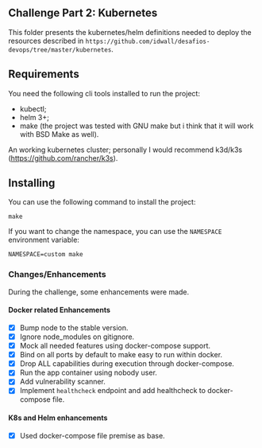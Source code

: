 ## Challenge Part 2: Kubernetes

This folder presents the kubernetes/helm definitions needed to deploy the resources described in `https://github.com/idwall/desafios-devops/tree/master/kubernetes`.

## Requirements

You need the following cli tools installed to run the project:

 * kubectl;
 * helm 3+;
 * make (the project was tested with GNU make but i think that it will work with BSD Make as well).

An working kubernetes cluster; personally I would recommend k3d/k3s (https://github.com/rancher/k3s).

## Installing

You can use the following command to install the project:

```
make
```

If you want to change the namespace, you can use the `NAMESPACE` environment variable:

```
NAMESPACE=custom make
```

### Changes/Enhancements

During the challenge, some enhancements were made.

#### Docker related Enhancements

- [x] Bump node to the stable version.
- [x] Ignore node_modules on gitignore.
- [x] Mock all needed features using docker-compose support.
- [x] Bind on all ports by default to make easy to run within docker.
- [x] Drop ALL capabilities during execution through docker-compose.
- [x] Run the app container using nobody user.
- [x] Add vulnerability scanner.
- [x] Implement `healthcheck` endpoint and add healthcheck to docker-compose file.

#### K8s and Helm enhancements

- [x] Used docker-compose file premise as base.
